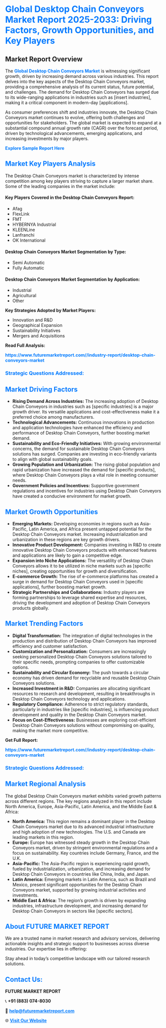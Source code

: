 <h1 style="color: #007BFF;">Global Desktop Chain Conveyors Market Report 2025-2033: Driving Factors, Growth Opportunities, and Key Players</h1>

<section id="overview">
<h2>Market Report Overview</h2>
<p>The <a href="https://www.futuremarketreport.com//industry-report/desktop-chain-conveyors-market" style="color: #007BFF; text-decoration: none;"><strong>Global Desktop Chain Conveyors Market</strong></a> is witnessing significant growth, driven by increasing demand across various industries. This report delves into the key aspects of the Desktop Chain Conveyors market, providing a comprehensive analysis of its current status, future potential, and challenges. The demand for Desktop Chain Conveyors has surged due to its wide-ranging applications in industries such as [insert industries], making it a critical component in modern-day [applications].</p>
<p>As consumer preferences shift and industries innovate, the Desktop Chain Conveyors market continues to evolve, offering both challenges and opportunities for stakeholders. The global market is expected to expand at a substantial compound annual growth rate (CAGR) over the forecast period, driven by technological advancements, emerging applications, and increasing investments by major players.</p>
</section>

<section id="overview">
<p><a href="https://www.futuremarketreport.com//request-sample/reportId=54175" style="color: #007BFF; text-decoration: none;"><strong>Explore Sample Report Here</strong></a></p>
</section>

<section id="key-players">
<h2 style="color: #007BFF;">Market Key Players Analysis</h2>
<p>The Desktop Chain Conveyors market is characterized by intense competition among key players striving to capture a larger market share. Some of the leading companies in the market include:</p>
<h4>Key Players Covered in the Desktop Chain Conveyors Report:</h4>
<ul><li>Afag</li><li>FlexLink</li><li>FMT</li><li>HYBERNYA Industrial</li><li>KLEENLine</li><li>Lanfranchi</li><li>OK International</li></ul>
<h4>Desktop Chain Conveyors Market Segmentation by Type:</h4>
<ul><li>Semi Automatic</li><li>Fully Automatic</li></ul>

<h4>Desktop Chain Conveyors Market Segmentation by Application:</h4>
<ul><li>Industrial</li><li>Agricultural</li><li>Other</li></ul>
<p><strong>Key Strategies Adopted by Market Players:</strong></p>
<ul>
<li>Innovation and R&D</li>
<li>Geographical Expansion</li>
<li>Sustainability Initiatives</li>
<li>Mergers and Acquisitions</li>
</ul>
</section>

<section>
<p><strong>Read Full Analysis: </strong></p><a href="https://www.futuremarketreport.com//industry-report/desktop-chain-conveyors-market" style="color: #007BFF; text-decoration: none;"><strong>https://www.futuremarketreport.com//industry-report/desktop-chain-conveyors-market</strong></a>
<h3 style="color: #007BFF;">Strategic Questions Addressed:</h3>
</section>

<section id="driving-factors">
<h2 style="color: #007BFF;">Market Driving Factors</h2>
<ul>
<li><strong>Rising Demand Across Industries:</strong> The increasing adoption of Desktop Chain Conveyors in industries such as [specific industries] is a major growth driver. Its versatile applications and cost-effectiveness make it a preferred choice among manufacturers.</li>
<li><strong>Technological Advancements:</strong> Continuous innovations in production and application technologies have enhanced the efficiency and performance of Desktop Chain Conveyors, further boosting market demand.</li>
<li><strong>Sustainability and Eco-Friendly Initiatives:</strong> With growing environmental concerns, the demand for sustainable Desktop Chain Conveyors solutions has surged. Companies are investing in eco-friendly variants to align with global sustainability goals.</li>
<li><strong>Growing Population and Urbanization:</strong> The rising global population and rapid urbanization have increased the demand for [specific products], where Desktop Chain Conveyors plays a vital role in meeting consumer needs.</li>
<li><strong>Government Policies and Incentives:</strong> Supportive government regulations and incentives for industries using Desktop Chain Conveyors have created a conducive environment for market growth.</li>
</ul>
</section>

<section id="growth-opportunities">
<h2 style="color: #007BFF;">Market Growth Opportunities</h2>
<ul>
<li><strong>Emerging Markets:</strong> Developing economies in regions such as Asia-Pacific, Latin America, and Africa present untapped potential for the Desktop Chain Conveyors market. Increasing industrialization and urbanization in these regions are key growth drivers.</li>
<li><strong>Innovative Product Development:</strong> Companies investing in R&D to create innovative Desktop Chain Conveyors products with enhanced features and applications are likely to gain a competitive edge.</li>
<li><strong>Expansion into Niche Applications:</strong> The versatility of Desktop Chain Conveyors allows it to be utilized in niche markets such as [specific niches], creating opportunities for growth and diversification.</li>
<li><strong>E-commerce Growth:</strong> The rise of e-commerce platforms has created a surge in demand for Desktop Chain Conveyors used in [specific applications], further boosting market growth.</li>
<li><strong>Strategic Partnerships and Collaborations:</strong> Industry players are forming partnerships to leverage shared expertise and resources, driving the development and adoption of Desktop Chain Conveyors products globally.</li>
</ul>
</section>

<section id="trending-factors">
<h2 style="color: #007BFF;">Market Trending Factors</h2>
<ul>
<li><strong>Digital Transformation:</strong> The integration of digital technologies in the production and distribution of Desktop Chain Conveyors has improved efficiency and customer satisfaction.</li>
<li><strong>Customization and Personalization:</strong> Consumers are increasingly seeking personalized Desktop Chain Conveyors solutions tailored to their specific needs, prompting companies to offer customizable options.</li>
<li><strong>Sustainability and Circular Economy:</strong> The push towards a circular economy has driven demand for recyclable and reusable Desktop Chain Conveyors solutions.</li>
<li><strong>Increased Investment in R&D:</strong> Companies are allocating significant resources to research and development, resulting in breakthroughs in Desktop Chain Conveyors technology and applications.</li>
<li><strong>Regulatory Compliance:</strong> Adherence to strict regulatory standards, particularly in industries like [specific industries], is influencing product development and quality in the Desktop Chain Conveyors market.</li>
<li><strong>Focus on Cost-Effectiveness:</strong> Businesses are exploring cost-efficient Desktop Chain Conveyors solutions without compromising on quality, making the market more competitive.</li>
</ul>
</section>

<section>
<p><strong>Get Full Report: </strong></p><a href="https://www.futuremarketreport.com//industry-report/desktop-chain-conveyors-market" style="color: #007BFF; text-decoration: none;"><strong>https://www.futuremarketreport.com//industry-report/desktop-chain-conveyors-market</strong></a>
<h3 style="color: #007BFF;">Strategic Questions Addressed:</h3>
</section>


<section id="regional-analysis">
<h2 style="color: #007BFF;">Market Regional Analysis</h2>
<p>The global Desktop Chain Conveyors market exhibits varied growth patterns across different regions. The key regions analyzed in this report include North America, Europe, Asia-Pacific, Latin America, and the Middle East & Africa:</p>
<ul>
<li><strong>North America:</strong> This region remains a dominant player in the Desktop Chain Conveyors market due to its advanced industrial infrastructure and high adoption of new technologies. The U.S. and Canada are leading markets in this region.</li>
<li><strong>Europe:</strong> Europe has witnessed steady growth in the Desktop Chain Conveyors market, driven by stringent environmental regulations and a focus on sustainability. Key countries include Germany, France, and the U.K.</li>
<li><strong>Asia-Pacific:</strong> The Asia-Pacific region is experiencing rapid growth, fueled by industrialization, urbanization, and increasing demand for Desktop Chain Conveyors in countries like China, India, and Japan.</li>
<li><strong>Latin America:</strong> Emerging markets in Latin America, such as Brazil and Mexico, present significant opportunities for the Desktop Chain Conveyors market, supported by growing industrial activities and investments.</li>
<li><strong>Middle East & Africa:</strong> The region’s growth is driven by expanding industries, infrastructure development, and increasing demand for Desktop Chain Conveyors in sectors like [specific sectors].</li>
</ul>
</section>

<footer>
<h2 style="color: #007BFF;">About FUTURE MARKET REPORT</h2>
<p>We are a trusted name in market research and advisory services, delivering actionable insights and strategic support to businesses across diverse industries. Our expertise lies in offering:</p>

<p>Stay ahead in today’s competitive landscape with our tailored research solutions.</p>

<h2 style="color: #007BFF;">Contact Us:</h2>
<p><strong>FUTURE MARKET REPORT</strong></p>
<p>📞 <strong>+91 (883) 074-8030</strong></p>
<p>📧 <strong><a href="mailto:help@futuremarketreport.com" style="color: #007BFF;">help@futuremarketreport.com</a></strong></p>
<p>🌐 <strong><a href="https://www.futuremarketreport.com/" style="color: #007BFF;">Visit Our Website</a></strong></p>
</footer>